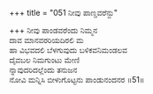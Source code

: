 +++
title = "051 ನೀವು ಪಾಣ್ಡವರೆನ್ದು"

+++
ನೀವು ಪಾಂಡವರೆಂದು ನಿಮ್ಮನ  
ದಾವ ಮಾನವರರಿಯದಿರಲಿ ಮ  
ಹಾ ವಿಭವದಲಿ ಬೆಳಗುವುದು ಬಳಿಕವನಿಮಂಡಲವ   
ದೈವಬಲ ನಿಮಗುಂಟು ಮೇಣಿ  
ನ್ನಾವುದರಿದಲ್ಲೆಂದು ತನುಜನ  
ನೋವಿ ಮನ್ನಿಸಿ ಬೀಳುಗೊಟ್ಟನು ಪಾಂಡುನಂದನರ      ॥51॥